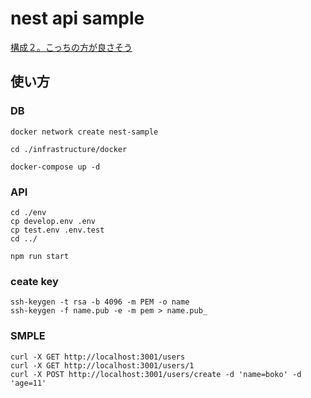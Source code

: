 # nest api sample

[構成２。こっちの方が良さそう](https://github.com/bokotomo/nest-sample/tree/pattern2/src)

## 使い方

### DB

```
docker network create nest-sample

cd ./infrastructure/docker

docker-compose up -d
```

### API

```
cd ./env
cp develop.env .env
cp test.env .env.test
cd ../

npm run start
```

### ceate key

```
ssh-keygen -t rsa -b 4096 -m PEM -o name
ssh-keygen -f name.pub -e -m pem > name.pub_
```

### SMPLE

```
curl -X GET http://localhost:3001/users
curl -X GET http://localhost:3001/users/1
curl -X POST http://localhost:3001/users/create -d 'name=boko' -d 'age=11'
```
